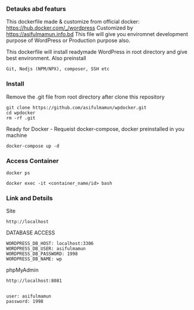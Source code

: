 
### Detauks abd featurs

This dockerfile made & customize from official docker: https://hub.docker.com/_/wordpress
Customized by https://asifulmamun.info.bd
This file will give you enviromnet development purpose of WordPress or Production purpose also.

This dockerfile will install readymade WordPress in root directory and give best environment. Also preinstall
```
Git, Nodjs (NPM/NPX), composer, SSH etc
```

### Install

Remove the .git file from root directory after clone this repository
```
git clone https://github.com/asifulmamun/wpdocker.git
cd wpdocker
rm -rf .git
```

Ready for Docker - Requeist docker-compose, docker preinstalled in you machine
```
docker-compose up -d
```

### Access Container
```
docker ps

docker exec -it <container_name/id> bash
```

### Link and Detsils


Site
```
http://localhost

```

DATABASE ACCESS
```
WORDPRESS_DB_HOST: localhost:3306
WORDPRESS_DB_USER: asifulmamun
WORDPRESS_DB_PASSWORD: 1998
WORDPRESS_DB_NAME: wp
```

phpMyAdmin
```
http://localhost:8081


user: asifulmamun
password: 1998
```